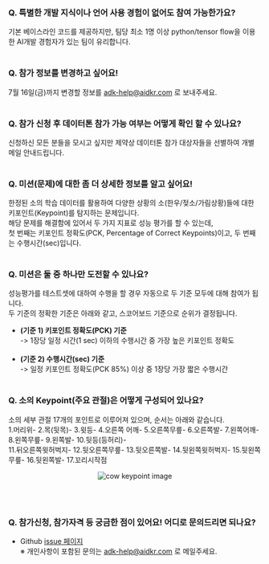 ### Q. 특별한 개발 지식이나 언어 사용 경험이 없어도 참여 가능한가요?
기본 베이스라인 코드를 제공하지만, 팀당 최소 1명 이상 python/tensor flow을 이용한 AI개발 경험자가 있는 팀이 유리합니다.
<br><br>

### Q. 참가 정보를 변경하고 싶어요!
7월 16일(금)까지 변경할 정보를 adk-help@aidkr.com 로 보내주세요.
<br><br>

### Q. 참가 신청 후 데이터톤 참가 가능 여부는 어떻게 확인 할 수 있나요?
신청하신 모든 분들을 모시고 싶지만 제약상 데이터톤 참가 대상자들을 선별하여 개별 메일 안내드립니다.
<br><br>

### Q. 미션(문제)에 대한 좀 더 상세한 정보를 알고 싶어요!
한정된 소의 학습 데이터를 활용하여 다양한 상황의 소(한우/젖소/가림상황)들에 대한 키포인트(Keypoint)를 탐지하는 문제입니다. <br>
해당 문제를 해결함에 있어서 두 가지 지표로 성능 평가를 할 수 있는데, <br>
첫 번째는 키포인트 정확도(PCK, Percentage of Correct Keypoints)이고, 두 번째는 수행시간(sec)입니다.
<br><br>

### Q. 미션은 둘 중 하나만 도전할 수 있나요?
성능평가를 테스트셋에 대하여 수행을 할 경우 자동으로 두 기준 모두에 대해 참여가 됩니다. <br>
두 기준의 정확한 기준은 아래와 같고, 스코어보드 기준으로 순위가 결정됩니다. <p>
  - <b>(기준 1) 키포인트 정확도(PCK) 기준 <br></b>
   -> 1장당 일정 시간(1 sec) 이하의 수행시간 중 가장 높은 키포인트 정확도 <br> <br>
  - <b>(기준 2) 수행시간(sec) 기준 <br></b>
   -> 일정 키포인트 정확도(PCK 85%) 이상 중 1장당 가장 짧은 수행시간
<br><br>

### Q. 소의 Keypoint(주요 관절)은 어떻게 구성되어 있나요?
소의 세부 관절 17개의 포인트로 이루어져 있으며, 순서는 아래와 같습니다. <br>
1.머리위- 2.목(뒷목)- 3.윗등- 4.오른쪽 어깨- 5.오른쪽무릎- 6.오른쪽발- 7.왼쪽어깨- 8.왼쪽무릎- 9.왼쪽발- 10.뒷등(등허리)- <br>
11.뒤오른쪽윗허벅지- 12.뒷오른쪽무릎- 13.뒷오른쪽발- 14.뒷왼쪽윗허벅지- 15.뒷왼쪽무릎- 16.뒷왼쪽발- 17.꼬리시작점 <br>
<p align="center">
  <img alt="cow keypoint image" src="https://user-images.githubusercontent.com/77255651/121333810-16176580-c954-11eb-9abb-d148050b6613.png">
</p>
<br><br>
  
### Q. 참가신청, 참가자격 등 궁금한 점이 있어요! 어디로 문의드리면 되나요?
- Github [issue 페이지](https://github.com/AnimalDatathonKorea/adk2021/issues) <br>
※ 개인사항이 포함된 문의는 adk-help@aidkr.com 로 메일주세요.

